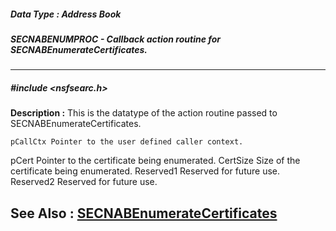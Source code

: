 ##### Data Type : Address Book
##### SECNABENUMPROC - Callback action routine for SECNABEnumerateCertificates.
---
##### #include <nsfsearc.h>
**Description :**
This is the datatype of the action routine passed to 
SECNABEnumerateCertificates.

	pCallCtx Pointer to the user defined caller context.
 pCert  Pointer to the certificate being enumerated.
 CertSize Size of the certificate being enumerated.
 Reserved1 Reserved for future use.
 Reserved2 Reserved for future use.


**See Also :**
[SECNABEnumerateCertificates](D:/md_files/SECNABEnumerateCertificates.md)
---
